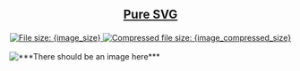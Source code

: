 <h2><p align="center"><a href="{image_path}" title="View & Download {image_name}">Pure SVG</a></p></h2>
<div class="spoiler{not_colored_image_shown}">
	<div class="spoiler_text" onclick="this.parentNode.classList.toggle('shown')"></div>
	<div class="spoiler_content">
		<div class="badges" align="center">
			<a href="{image_path}" target="_blank" title="File size">
				<img alt="File size: {image_size}" src="https://img.shields.io/static/v1?cacheSeconds=10800&style=flat&label=File%20size&message={image_size_url}&color=0aa">
			</a>
			<a href="./src/{image_compressed_path}" target="_blank" title="File size">
				<img alt="Compressed file size: {image_compressed_size}" src="https://img.shields.io/static/v1?cacheSeconds=10800&style=flat&label=Compressed&message={image_compressed_size_url}&color=bb0">
			</a>
		</div>
		<div>
			<br>
			<img src="{image_path}" alt="***There should be an image here***" title="{image_name}">
			<br>
		</div>
	</div>
</div>